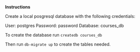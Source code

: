**Instructions**

Create a local posgresql database with the following credentials:


User: postgres
Password: password
Database: courses_db

To create the database run `createdb courses_db`

Then run `db-migrate up` to create the tables needed.